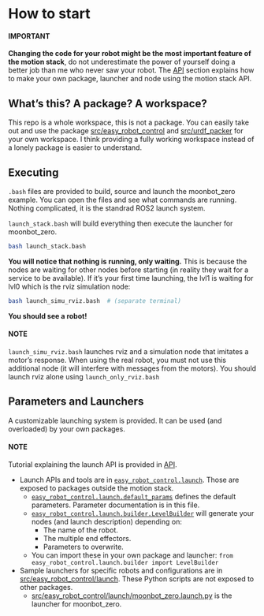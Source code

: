 # How to start

#### IMPORTANT
**Changing the code for your robot might be the most important feature of the motion stack**, do not underestimate the power of yourself doing a better job than me who never saw your robot. The [API](api.md#api-label) section explains how to make your own package, launcher and node using the motion stack API.

## What’s this? A package? A workspace?

This repo is a whole workspace, this is not a package.
You can easily take out and use the package [src/easy_robot_control](https://github.com/2lian/Moonbot-Motion-Stack/blob/main/src/easy_robot_control) and [src/urdf_packer](https://github.com/2lian/Moonbot-Motion-Stack/blob/main/src/urdf_packer/) for your own workspace.
I think providing a fully working workspace instead of a lonely package is easier to understand.

## Executing

`.bash` files are provided to build, source and launch the moonbot_zero example. You can open the files and see what commands are running. Nothing complicated, it is the standrad ROS2 launch system.

`launch_stack.bash` will build everything then execute the launcher for moonbot_zero.

```bash
bash launch_stack.bash
```

**You will notice that nothing is running, only waiting.**
This is because the nodes are waiting for other nodes before starting (in reality they wait for a service to be available).
If it’s your first time launching, the lvl1 is waiting for lvl0 which is the rviz simulation node:

```bash
bash launch_simu_rviz.bash  # (separate terminal)
```

**You should see a robot!**

#### NOTE
`launch_simu_rviz.bash` launches rviz and a simulation node that imitates a motor’s response. When using the real robot, you must not use this additional node (it will interfere with messages from the motors). You should launch rviz alone using `launch_only_rviz.bash`

## Parameters and Launchers

A customizable launching system is provided. It can be used (and overloaded) by your own packages.

#### NOTE
Tutorial explaining the launch API is provided in [API](api.md#api-label).

- Launch APIs and tools are in [`easy_robot_control.launch`](../api/easy_robot_control/easy_robot_control.launch.md#module-easy_robot_control.launch). Those are exposed to packages outside the motion stack.
  - [`easy_robot_control.launch.default_params`](../api/easy_robot_control/easy_robot_control.launch.md#module-easy_robot_control.launch.default_params) defines the default parameters. Parameter documentation is in this file.
  - [`easy_robot_control.launch.builder.LevelBuilder`](../api/easy_robot_control/easy_robot_control.launch.md#easy_robot_control.launch.builder.LevelBuilder) will generate your nodes (and launch description) depending on:
    - The name of the robot.
    - The multiple end effectors.
    - Parameters to overwrite.
  - You can import these in your own package and launcher:
    `from easy_robot_control.launch.builder import LevelBuilder`
- Sample launchers for specific robots and configurations are in [src/easy_robot_control/launch](https://github.com/2lian/Moonbot-Motion-Stack/blob/main/src/easy_robot_control/launch/). These Python scripts are not exposed to other packages.
  - [src/easy_robot_control/launch/moonbot_zero.launch.py](https://github.com/2lian/Moonbot-Motion-Stack/blob/main/src/easy_robot_control/launch/moonbot_zero.launch.py) is the launcher for moonbot_zero.
